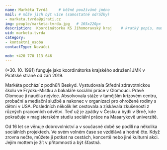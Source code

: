 ```yaml
---
name: Markéta Tvrdá   	# běžně používáné jméno
mail: # může jich být více (samostatné odrážky)
- marketa.tvrda@pirati.cz 
img: people/marketa-tvrda.jpg   # 165x220px
description:  Koordinátorka KS Jihomoravský kraj  	# kratký popis, max 160 znaků
uid: marketa.tvrda
category:                
- kontaktni_osoba
contactType: Nováčci

mob: +420 770 113 646
---
```

(*30. 10. 1991) funguje jako koordinátorka krajského sdružení JMK v Pirátské straně od září 2019.

Markéta pochází z podhůří Beskyd. Vystudovala Střední zdravotnickou školu ve Frýdku-Místku a bakaláře sociální práce v Olomouci. Právě Olomouc jí naučila nejvíce. Absolvovala stáže v tamějším krizovém centru, probační a mediační službě a nakonec v organizaci pro ohrožené rodiny s dětmi v USA. Posledních několik let cestovala a získávala zkušenosti z různých pracovních odvětví. Teď už je zpátky v Česku a bydlí v Brně, kde pokračuje v magisterském studiu sociální práce na Masarykově univerzitě.

Od 16 let se věnuje dobrovolnictví a v současné době se podílí na několika sociálních projektech. Ve svém volném čase se vzdělává a hodně čte. Když zrovna nečte, můžete ji potkat na cestách, koncertě nebo jiné kulturní akci. Jejím mottem je žít v přítomnosti a být šťastná.

